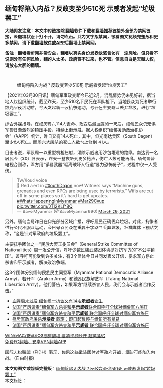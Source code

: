  <h2>缅甸将陷入内战？反政变至少510死 示威者发起“垃圾罢工”</h2> <p class="notice"><b>大陆网友注意：本文中的链接除 <a href="https://github.com/bannedbook/fanqiang" >翻墙</a>软件下载和<a href="https://github.com/killgcd/justmysocks/blob/master/README.md">翻墙推荐</a>链接外全部为禁网链接，未翻墙状态下打不开，请勿点击。此为文字版禁闻，欲看图文视频完整版和更多禁闻，请下载<a href="https://github.com/bannedbook/fanqiang">翻墙软件或APP</a>后翻墙上禁闻网。</p><p>备注：翻墙看新闻非常安全，翻墙以真实身份发表敏感言论有一定风险，但只看不说则没有任何风险，翻的人太多，政府管不过来，也不管。信息自由是天赋人权，请放心大胆的翻墙。</b></p>  <div class="entry"> <br /> <figure><a href="https://i1.wp.com/upload-images-bucket-v64rleca837do.s3.eu-west-1.amazonaws.com/wp-content/uploads/2021/03/30132941/myanmarda-darbe-karsitlari-yollara-cop-dokme-eylemi-baslatti.jpeg?fit=864%2C486&#038;ssl=1" data-caption="缅甸将陷入内战？反政变至少510死   示威者发起“垃圾罢工”"></a><figcaption class="wp-caption-text">缅甸将陷入内战？反政变至少510死   示威者发起“垃圾罢工”</figcaption></figure> <p>【2021年03月30日讯】缅甸军事政变距今已近2月，混乱情势仍未见好转，据当地人权组织统计，截至昨天，至少510名平民死在军队枪下，当地民众为死者举行烛光守夜活动后，今天发起新一波抗争运动，号召在主要路口丢弃垃圾，进行“垃圾罢工”。</p> <p>综合外媒报导，在经历周六114人丧命、政变后最血腥的一天后，缅甸民众仍无惧军警日渐激烈的镇压手段，持续上街示威。据人权组织“缅甸援助政治犯协会”（AAPP）统计，昨日又有14人死亡，其中，仰光南达贡区（South Dagon）至少8人死亡。而周六大屠杀的死亡人数也上修到141人。</p>  <p>目击者说，军队周一以重型机枪扫射，清除示威者用沙包堆建的路障。南达贡一名居民今（30）日表示，昨天一整夜听到更多枪声，伤亡人数可能再增。缅甸国营电视台则称，军方用“镇暴武器”驱离破坏人行道“暴力恐怖份子”，过程中仅一人受伤。</p> <blockquote class="twitter-tweet" data-width="550" data-dnt="true"> Tw//loud voice<br />🚨 Red alert in <a href="https://twitter.com/hashtag/SouthDagon?src=hash&amp;ref_src=twsrc%5Etfw">#SouthDagon</a> now! Witness says “Machine guns, grenades and even RPGs are being used by terrorists.” Wifis are cut off in some places so it’s hard to get updates.  <a href="https://twitter.com/hashtag/WhatsHappeninglnMyanmar?src=hash&amp;ref_src=twsrc%5Etfw">#WhatsHappeninglnMyanmar</a> <a href="https://twitter.com/hashtag/Mar29Coup?src=hash&amp;ref_src=twsrc%5Etfw">#Mar29Coup</a> <a href="https://t.co/0TI2KLlY8Q">pic.twitter.com/0TI2KLlY8Q</a><br/> &mdash; Save Myanmar (@SaveMyanmar990) <a href="https://twitter.com/SaveMyanmar990/status/1376466795738107906?ref_src=twsrc%5Etfw">March 29, 2021</a><br/> </blockquote> <p>另外，缅甸当局昨日在仰光部分区域广播，呼吁居民正确丢弃垃圾。对此，抗争者进行公民不服从运动，今日号召民众在重要十字路口丢弃垃圾，社群媒体上有贴文称，“这是针对军政府的垃圾罢工”。</p>  <p>主要抗争团体之一“民族大罢工委员会”（General Strike Committee of Nationalities）周一发公开信，呼吁少数民族武装团体协助对抗军方的“不公平镇压”。该呼吁可能受到许多关注，有3个团体今日共同发表公开信，要求军方停止杀害和平示威者，解决政治争端。</p> <p>这3个团体分别缅甸民族民主同盟军（Myanmar National Democratic Alliance Army）、若开军（Arakan Army）和德昂民族解放军（Ta&#8217;ang National Liberation Army）。他们警告，如果军方“继续杀害人民，我们会与示威者合作反击。”</p>  <ul class='op-related-articles' title='相关阅读'> <li><a href='https://www.bannedbook.org/bnews/worldnews/20210330/1515697.html' target='_blank'>血腥周末过后 缅甸周一抗议又有14名<b>示威者</b>丧生</a></li> <li><a href='https://www.bannedbook.org/bnews/baitai/20210330/1515669.html' target='_blank'>法国"严厉谴责"缅甸军方杀害和平<b>示威者</b>联合国呼吁全球对缅甸军方施压</a></li> <li><a href='https://www.bannedbook.org/bnews/comments/20210330/1515527.html' target='_blank'>法国”严厉谴责”缅甸军方杀害和平<b>示威者</b> 联合国呼吁全球对缅甸军方施压</a></li> <li><a href='https://www.bannedbook.org/bnews/comments/20210330/1515524.html' target='_blank'>痛斥军政府屠杀<b>示威者</b> 戴琪：即日起暂停与缅甸所有贸易</a></li> <li><a href='https://www.bannedbook.org/bnews/headline/20210330/1515483.html' target='_blank'>法国&quot;严厉谴责&quot;缅甸军方杀害和平<b>示威者</b> 联合国呼吁全球对缅甸军方施压</a></li> </ul> <p class="texttj"> <a href="https://github.com/bannedbook/fanqiang/wiki/V2ray%E6%9C%BA%E5%9C%BA" target="_blank">WIN/MAC/安卓/iOS高速翻墙:高清视频秒开,超低延迟</a><br/> <a href="https://github.com/bannedbook/fanqiang/wiki/%E7%A6%81%E9%97%BB%E7%BD%91%E5%AE%89%E5%8D%93%E7%BF%BB%E5%A2%99%E6%96%B0%E9%97%BBAPP" target="_blank">免费PC翻墙、安卓VPN翻墙APP</a></p><p>国际人权联盟（FIDH）表示，如果这些武装团体对军政府开战，缅甸可能陷入内战。（自由时报）</p> <a name='sharetosocial'></a>       <div><b>本文的图文或视频完整版</b>：<a href='https://www.bannedbook.org/bnews/comments/20210330/1516021.html'>缅甸将陷入内战？反政变至少510死 示威者发起“垃圾罢工”</a></div>  </div><!--END ENTRY--> <div class="postfooter"> <div>本文标签：</div>  </div><!--END POSTFOOTER--> 